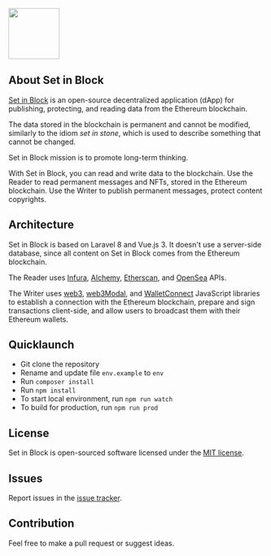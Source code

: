 <a href="https://setinblock.com" target="_blank"><img src="https://setinblock.com/img/logo-github.png" width="100"></a>

## About Set in Block

[Set in Block](https://setinblock.com) is an open-source decentralized application (dApp) for publishing, protecting, and reading data from the Ethereum blockchain.

The data stored in the blockchain is permanent and cannot be modified, similarly to the idiom <i>set in stone</i>, which is used to describe something that cannot be changed.

Set in Block mission is to promote long-term thinking.

With Set in Block, you can read and write data to the blockchain. Use the Reader to read permanent messages and NFTs, stored in the Ethereum blockchain. Use the Writer to publish permanent messages, protect content copyrights.

## Architecture

Set in Block is based on Laravel 8 and Vue.js 3. It doesn't use a server-side database, since all content on Set in Block comes from the Ethereum blockchain.

The Reader uses [Infura](https://infura.io/), [Alchemy](https://www.alchemy.com/), [Etherscan](https://etherscan.io/), and [OpenSea](https://opensea.io/) APIs.

The Writer uses [web3](https://github.com/ChainSafe/web3.js), [web3Modal](https://github.com/Web3Modal/web3modal), and [WalletConnect](https://github.com/WalletConnect/walletconnect-monorepo) JavaScript libraries to establish a connection with the Ethereum blockchain, prepare and sign transactions client-side, and allow users to broadcast them with their Ethereum wallets.
## Quicklaunch

- Git clone the repository
- Rename and update file `env.example` to `env`
- Run `composer install`
- Run `npm install`
- To start local environment, run `npm run watch`
- To build for production, run `npm run prod`

## License

Set in Block is open-sourced software licensed under the [MIT license](https://opensource.org/licenses/MIT).

## Issues

Report issues in the [issue tracker](https://github.com/giekaton/set-in-block/issues).

## Contribution

Feel free to make a pull request or suggest ideas.